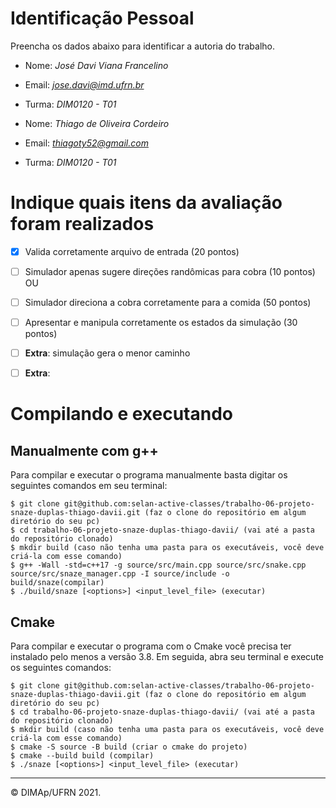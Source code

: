 ﻿# Identificação Pessoal

Preencha os dados abaixo para identificar a autoria do trabalho.

- Nome: *José Davi Viana Francelino*
- Email: *jose.davi@imd.ufrn.br*
- Turma: *DIM0120 - T01*

- Nome: *Thiago de Oliveira Cordeiro*
- Email: *thiagoty52@gmail.com*
- Turma: *DIM0120 - T01*

# Indique quais itens da avaliação foram realizados

- [X] Valida corretamente arquivo de entrada (20 pontos)

- [ ] Simulador apenas sugere direções randômicas para cobra (10 pontos)
OU
- [ ] Simulador direciona a cobra corretamente para a comida (50 pontos)

- [ ] Apresentar e manipula corretamente os estados da simulação (30 pontos)

- [ ] **Extra**: simulação gera o menor caminho
- [ ] **Extra**: 

# Compilando e executando

## Manualmente com g++

Para compilar e executar o programa manualmente basta digitar os seguintes comandos em seu terminal:

```
$ git clone git@github.com:selan-active-classes/trabalho-06-projeto-snaze-duplas-thiago-davii.git (faz o clone do repositório em algum diretório do seu pc)
$ cd trabalho-06-projeto-snaze-duplas-thiago-davii/ (vai até a pasta do repositório clonado)
$ mkdir build (caso não tenha uma pasta para os executáveis, você deve criá-la com esse comando)
$ g++ -Wall -std=c++17 -g source/src/main.cpp source/src/snake.cpp source/src/snaze_manager.cpp -I source/include -o build/snaze(compilar)
$ ./build/snaze [<options>] <input_level_file> (executar)
```

## Cmake

Para compilar e executar o programa com o Cmake você precisa ter instalado pelo menos a versão 3.8. Em seguida, abra seu terminal e execute os seguintes comandos:
```
$ git clone git@github.com:selan-active-classes/trabalho-06-projeto-snaze-duplas-thiago-davii.git (faz o clone do repositório em algum diretório do seu pc)
$ cd trabalho-06-projeto-snaze-duplas-thiago-davii/ (vai até a pasta do repositório clonado)
$ mkdir build (caso não tenha uma pasta para os executáveis, você deve criá-la com esse comando)
$ cmake -S source -B build (criar o cmake do projeto)
$ cmake --build build (compilar)
$ ./snaze [<options>] <input_level_file> (executar)
```

--------
&copy; DIMAp/UFRN 2021.
